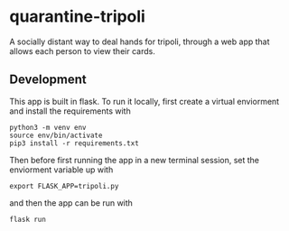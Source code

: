 # quarantine-tripoli
A socially distant way to deal hands for tripoli, through a web app that allows each person to view their cards.

## Development
This app is built in flask. To run it locally, first create a virtual enviorment and install the requirements with 
```
python3 -m venv env
source env/bin/activate
pip3 install -r requirements.txt
```
Then before first running the app in a new terminal session, set the enviorment variable up with
```
export FLASK_APP=tripoli.py
```
and then the app can be run with 
```
flask run
```
